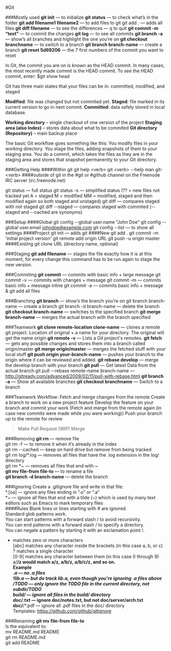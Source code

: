 #Git

###Mostly used
**git init** –– to initialize
**git status** –– to check what’s in the folder
**git add filename1 filename2** –– to add files to git
git add . –– adds all files
**git diff filename** –– to see the differences –– q to quit
**git commit -m “text”** –– to commit the changes
**git log** –– to see all commits
**git branch -a** –– show’s all branches and highlight the one you’re on
**git checkout branchname** –– to switch to a branch
**git branch branch-name** –– create a branch
**git reset 5d69206** –– the 7 first numbers of the commit you want to reset

In Git, the commit you are on is known as the HEAD commit. In many cases, the most recently made commit is the HEAD commit. To see the HEAD commit, enter: $git show head

Git has three main states that your files can be in: committed, modified, and staged

**Modified**: file was changed but not commited yet.
**Staged**: file marked in its current version to go in next commit.
**Committed**: data safely stored in local database.

**Working directory** – single checkout of one version of the project
**Staging area (also Index)** – stores data about what to be commited
**Git directory (Repository)** – main backup place

The basic Git workflow goes something like this:
You modify files in your working directory.
You stage the files, adding snapshots of them to your staging area.
You do a commit, which takes the files as they are in the staging area and stores that snapshot permanently to your Git directory.

###Getting Help
####Within git
git help &lt;verb&gt;
git &lt;verb&gt; --help
man git-&lt;verb&gt;
####outside of git
in the #git or #github channel on the Freenode IRC server (irc.freenode.net)

git status –– full status
git status -s –– simplified status (?? = new files not tracked yet A = staged M = modified MM = modified, staged and then modified again so both staged and unstaged)
git diff –– compares staged with not staged
git diff --staged –– compares staged with commited
(--staged and --cached are synonyms)

###Setup
####Global
git config --global user.name "John Doe"
git config --global user.email johndoe@example.com
git config --list –– to show all settings
####Project
git init –– adds git
####New
git add .
git commit -m 'initial project version'
git remote add origin URL
git push -u origin master
####Existing
git clone URL (directory name, optional)

###Staging
**git add filename** –– stages the file exactly how it is at this moment, for every change this command has to be run again to stage the new version.

###Commiting
**git commit** –– commits with basic info + large message
git commit -v –– commits with changes + message
git commit -m –– commits basic info + message inline
git commit -a –– commits basic info + message & git add all files

###Branching
**git branch** –– show’s the branch you’re on
git branch branch-name –– create a branch
git branch -d branch-name –– delete the branch
**git checkout branch-name** –– switches to the specified branch
**git merge branch-name** –– merges the actual branch with the branch specified

###Teamwork
**git clone remote-location clone-name** –– clones a remote git project. Location of original + a name for your directory. The original will get the name origin
**git remote -v** –– Lists a Git project's remotes.
**git fetch** –– gets any possible changes and stores them into a branch called origin/master
**git merge origin/master** –– merges the fetched stuff with your local stuff
**git push origin your-branch-name** –– pushes your branch to the origin where it can be reviewed and added.
**git rebase develop** –– merge the develop branch with your branch
**git pull** –– Get latest Data from the actual branch
git pull --rebase remote-name branch-name –– http://gitready.com/advanced/2009/02/11/pull-with-rebase.html
**git branch -a** –– Show all available branches
**git checkout branchname** –– Switch to a branch

###Teamwork Workflow:
Fetch and merge changes from the remote
Create a branch to work on a new project feature
Develop the feature on your branch and commit your work
(Fetch and merge from the remote again (in case new commits were made while you were working))
Push your branch up to the remote for review
> Make Pull Request (WIP)
> Merge

###Removing
**git rm** –– remove file  
git rm -f –– to remove it when it’s already in the index  
git rm --cached –– keep on hard drive but remove from being tracked  
git rm log/\*.log –– removes all files that have the .log extension in the log/ directory  
git rm \*~ –– removes all files that end with ~  
**git mv file-from file-to** –– to rename a file  
**git branch -d branch-name** –– delete the branch  

###Ignoring
Create a .gitignore file and write in that file:  
*.[oa] –– ignore any files ending in “.o” or “.a”  
*~ –– ignore all files that end with a tilde (~) which is used by many text editors such as Emacs to mark temporary files  
####Rules
Blank lines or lines starting with # are ignored.  
Standard glob patterns work.  
You can start patterns with a forward slash / to avoid recursivity.  
You can end patterns with a forward slash / to specify a directory.  
You can negate a pattern by starting it with an exclamation point !.  
* matches zero or more characters  
[abc] matches any character inside the brackets (in this case a, b, or c)  
? matches a single character   
[0-9] matches any character between them (in this case 0 through 9)  
a/**/z would match a/z, a/b/z, a/b/c/z, and so on.  
Example  
*.a –– no .a files  
!lib.a –– but do track lib.a, even though you're ignoring .a files above  
/TODO –– only ignore the TODO file in the current directory, not subdir/TODO  
build/ –– ignore all files in the build/ directory  
doc/*.txt –– ignore doc/notes.txt, but not doc/server/arch.txt  
doc/**/*.pdf –– ignore all .pdf files in the doc/ directory  
Templates: https://github.com/github/gitignore

###Renaming
**git mv file-from file-to**  
Is the equivalent to:  
mv README.md README  
git rm README.md  
git add README